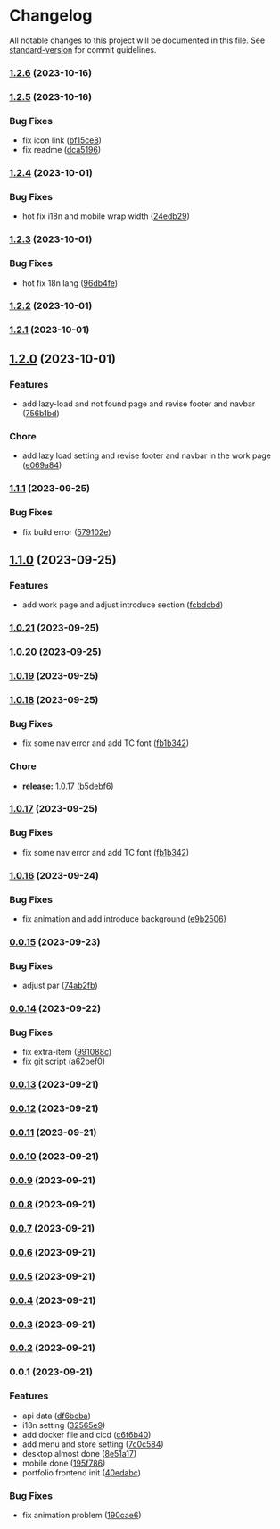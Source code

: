 # Changelog

All notable changes to this project will be documented in this file. See [standard-version](https://github.com/conventional-changelog/standard-version) for commit guidelines.

### [1.2.6](https://github.com/tommy88520/portfolio-frontend/compare/v1.2.5...v1.2.6) (2023-10-16)

### [1.2.5](https://github.com/tommy88520/portfolio-frontend/compare/v1.2.4...v1.2.5) (2023-10-16)


### Bug Fixes

* fix icon link ([bf15ce8](https://github.com/tommy88520/portfolio-frontend/commit/bf15ce82486e8ee2695e5f564a487af03e524d2c))
* fix readme ([dca5196](https://github.com/tommy88520/portfolio-frontend/commit/dca5196e843fa88cac39f880e8211419188baf5e))

### [1.2.4](https://github.com/tommy88520/portfolio-frontend/compare/v1.2.3...v1.2.4) (2023-10-01)


### Bug Fixes

* hot fix i18n and mobile wrap width ([24edb29](https://github.com/tommy88520/portfolio-frontend/commit/24edb29cabc733598511a0efd6db7d998882b6e4))

### [1.2.3](https://github.com/tommy88520/portfolio-frontend/compare/v1.2.2...v1.2.3) (2023-10-01)


### Bug Fixes

* hot fix 18n lang ([96db4fe](https://github.com/tommy88520/portfolio-frontend/commit/96db4fe072cfe628b080666f282a7faa3ee089c8))

### [1.2.2](https://github.com/tommy88520/portfolio-frontend/compare/v1.2.1...v1.2.2) (2023-10-01)

### [1.2.1](https://github.com/tommy88520/portfolio-frontend/compare/v1.2.0...v1.2.1) (2023-10-01)

## [1.2.0](https://github.com/tommy88520/portfolio-frontend/compare/v1.1.1...v1.2.0) (2023-10-01)


### Features

* add lazy-load and not found page and revise footer and navbar ([756b1bd](https://github.com/tommy88520/portfolio-frontend/commit/756b1bd5475696bb697e64dab3ff0da4508d85e7))


### Chore

* add lazy load setting and revise footer and navbar in the work page ([e069a84](https://github.com/tommy88520/portfolio-frontend/commit/e069a84c36552826ab136c49a9f4ec7ace769642))

### [1.1.1](https://github.com/tommy88520/portfolio-frontend/compare/v1.1.0...v1.1.1) (2023-09-25)


### Bug Fixes

* fix build error ([579102e](https://github.com/tommy88520/portfolio-frontend/commit/579102e83e106f627074805fc1339c85f655a6cf))

## [1.1.0](https://github.com/tommy88520/portfolio-frontend/compare/v1.0.21...v1.1.0) (2023-09-25)


### Features

* add work page and adjust introduce section ([fcbdcbd](https://github.com/tommy88520/portfolio-frontend/commit/fcbdcbd3309d094cd026328ee26307c5951a859a))

### [1.0.21](https://github.com/tommy88520/portfolio-frontend/compare/v1.0.20...v1.0.21) (2023-09-25)

### [1.0.20](https://github.com/tommy88520/portfolio-frontend/compare/v1.0.19...v1.0.20) (2023-09-25)

### [1.0.19](https://github.com/tommy88520/portfolio-frontend/compare/v1.0.18...v1.0.19) (2023-09-25)

### [1.0.18](https://github.com/tommy88520/portfolio-frontend/compare/v1.0.16...v1.0.18) (2023-09-25)


### Bug Fixes

* fix some nav error and add TC font ([fb1b342](https://github.com/tommy88520/portfolio-frontend/commit/fb1b34299c7ccb30545ac092b8ac95aeef5cfc60))


### Chore

* **release:** 1.0.17 ([b5debf6](https://github.com/tommy88520/portfolio-frontend/commit/b5debf636d16a1376bf19d0d86d5d3981eb63880))

### [1.0.17](https://github.com/tommy88520/portfolio-frontend/compare/v1.0.16...v1.0.17) (2023-09-25)


### Bug Fixes

* fix some nav error and add TC font ([fb1b342](https://github.com/tommy88520/portfolio-frontend/commit/fb1b34299c7ccb30545ac092b8ac95aeef5cfc60))

### [1.0.16](https://github.com/tommy88520/portfolio-frontend/compare/v0.0.15...v1.0.16) (2023-09-24)


### Bug Fixes

* fix animation and add introduce background ([e9b2506](https://github.com/tommy88520/portfolio-frontend/commit/e9b250605e77aa6311087948189620246f26778c))

### [0.0.15](https://github.com/tommy88520/portfolio-frontend/compare/v0.0.14...v0.0.15) (2023-09-23)


### Bug Fixes

* adjust par ([74ab2fb](https://github.com/tommy88520/portfolio-frontend/commit/74ab2fbacf8fe76ec197043d25f23a5ebd327c0a))

### [0.0.14](https://github.com/tommy88520/portfolio-frontend/compare/v0.0.13...v0.0.14) (2023-09-22)


### Bug Fixes

* fix extra-item ([991088c](https://github.com/tommy88520/portfolio-frontend/commit/991088cf043d057e00ceb53ff22e783a4e9f4a84))
* fix git script ([a62bef0](https://github.com/tommy88520/portfolio-frontend/commit/a62bef0db810dcc134e37040f19fe88f3fdfcd9c))

### [0.0.13](https://github.com/tommy88520/portfolio-frontend/compare/v0.0.12...v0.0.13) (2023-09-21)

### [0.0.12](https://github.com/tommy88520/portfolio-frontend/compare/v0.0.11...v0.0.12) (2023-09-21)

### [0.0.11](https://github.com/tommy88520/portfolio-frontend/compare/v0.0.10...v0.0.11) (2023-09-21)

### [0.0.10](https://github.com/tommy88520/portfolio-frontend/compare/v0.0.9...v0.0.10) (2023-09-21)

### [0.0.9](https://github.com/tommy88520/portfolio-frontend/compare/v0.0.8...v0.0.9) (2023-09-21)

### [0.0.8](https://github.com/tommy88520/portfolio-frontend/compare/v0.0.7...v0.0.8) (2023-09-21)

### [0.0.7](https://github.com/tommy88520/portfolio-frontend/compare/v0.0.6...v0.0.7) (2023-09-21)

### [0.0.6](https://github.com/tommy88520/portfolio-frontend/compare/v0.0.5...v0.0.6) (2023-09-21)

### [0.0.5](https://github.com/tommy88520/portfolio-frontend/compare/v0.0.4...v0.0.5) (2023-09-21)

### [0.0.4](https://github.com/tommy88520/portfolio-frontend/compare/v0.0.3...v0.0.4) (2023-09-21)

### [0.0.3](https://github.com/tommy88520/portfolio-frontend/compare/v0.0.2...v0.0.3) (2023-09-21)

### [0.0.2](https://github.com/tommy88520/portfolio-frontend/compare/v0.0.1...v0.0.2) (2023-09-21)

### 0.0.1 (2023-09-21)


### Features

*  api data ([df6bcba](https://github.com/tommy88520/portfolio-frontend/commit/df6bcbaa341b381041f7a598597c7038a92dbf27))
*  i18n setting ([32565e9](https://github.com/tommy88520/portfolio-frontend/commit/32565e922312fd0dd20534e9ba5992d9741a8869))
* add docker file and cicd ([c6f6b40](https://github.com/tommy88520/portfolio-frontend/commit/c6f6b40042ce7a3e207310a2dbaf540d83af37e6))
* add menu and store setting ([7c0c584](https://github.com/tommy88520/portfolio-frontend/commit/7c0c5843bedbd720130bec553d736942a0710d67))
* desktop almost done ([8e51a17](https://github.com/tommy88520/portfolio-frontend/commit/8e51a173b3768349da6877893bdc18d659e3f380))
* mobile done ([195f786](https://github.com/tommy88520/portfolio-frontend/commit/195f7863e7f2c8cdb6d0444491a655854ba803f7))
* portfolio frontend init ([40edabc](https://github.com/tommy88520/portfolio-frontend/commit/40edabce4297740fe5a551c0b8c86f1b0db89ff7))


### Bug Fixes

* fix animation problem ([190cae6](https://github.com/tommy88520/portfolio-frontend/commit/190cae6e509a5b01b3305bbca5bc20a21f744c7f))
